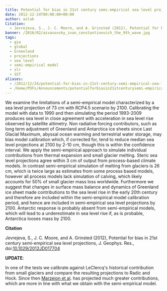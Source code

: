 ```yaml
---
title: Potential for bias in 21st century semi-empirical sea level projections
date: 2012-12-24T00:00:00+00:00
author: aslak
Citation:
  - Jevrejeva, S., J. C. Moore, and A. Grinsted (2012), Potential for bias in 21st century semi-empirical sea level projections, J. Geophys. Res., doi:10.1029/2012JD017704
banner: /2016/02/aivasovsky_ivan_constantinovich_the_9th_wave.jpg
tags:
  - gia
  - global
  - Greenland
  - projections
  - sea level
  - semi-empirical model
  - slr
  - SST
aliases:
  - /2012/12/24/potential-for-bias-in-21st-century-semi-empirical-sea-level-projections/
  - /Home/PDFs/Announcements/potentialforbiasin21stcenturysemi-empiricalsealevelprojections
---
```

We examine the limitations of a semi-empirical model characterized by a sea level projection of 73 cm with RCP4.5 scenario by 2100. Calibrating the model with data to 1990 and then simulating the period 1993-2009 produces sea level in close agreement with acceleration in sea level rise observed by satellite altimetry. Non radiative forcing contributors, such as long term adjustment of Greenland and Antarctica ice sheets since Last Glacial Maximum, abyssal ocean warming and terrestrial water storage, may bias model calibration which, if corrected for, tend to reduce median sea level projections at 2100 by 2-10 cm, though this is within the confidence interval. We apply the semi-empirical approach to simulate individual contributions from thermal expansion and small glacier melting. Steric sea level projections agree within 3 cm of output from process-based climate models. In contrast semi-empirical simulation of melting from glaciers is 26 cm, which is twice large as estimates from some process based models, however all process models lack simulation of calving, which likely accounts for 50% of small glacier mass loss worldwide. Furthermore we suggest that changes in surface mass balance and dynamics of Greenland ice sheet made contributions to the sea level rise in the early 20th century and therefore are included within the semi-empirical model calibration period, and hence are included in semi-empirical sea level projections by 2100. Antarctic response is probably absent from semi-empirical models, which will lead to a underestimate in sea level rise if, as is probable, Antarctica looses mass by 2100.

**Citation**
  
Jevrejeva, S., J. C. Moore, and A. Grinsted (2012), Potential for bias in 21st century semi-empirical sea level projections, J. Geophys. Res., doi:[10.1029/2012JD017704](http://dx.doi.org/10.1029/2012JD017704)

**UPDATE**:
  
In one of the tests we calibrate against LeClercq's historical contribution from small glaciers and compare the resulting projections to Radic and Hock. Since then [Marzeion et al](http://www.the-cryosphere-discuss.net/6/3177/2012/tcd-6-3177-2012-discussion.html). has projected much greater contributions, which are more in line with what we obtain with the semi-empirical model.
